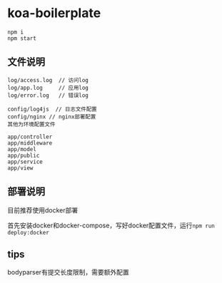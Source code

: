 # koa-boilerplate

```
npm i
npm start
```

## 文件说明

```
log/access.log  // 访问log
log/app.log     // 应用log
log/error.log   // 错误log

config/log4js  // 日志文件配置
config/nginx // nginx部署配置
其他为环境配置文件

app/controller
app/middleware
app/model
app/public
app/service
app/view
```

## 部署说明

目前推荐使用docker部署

首先安装docker和docker-compose，写好docker配置文件，运行`npm run deploy:docker`

## tips

bodyparser有提交长度限制，需要额外配置
